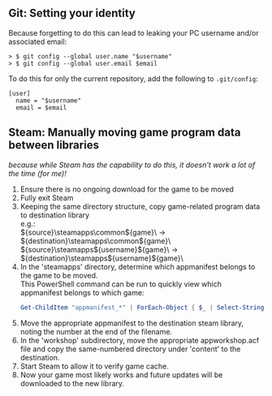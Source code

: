 ## Git: Setting your identity
Because forgetting to do this can lead to leaking your PC username and/or associated email:
```
> $ git config --global user.name "$username"
> $ git config --global user.email $email
```

To do this for only the current repository, add the following to `.git/config`:
```
[user]
  name = "$username"
  email = $email
```

## Steam: Manually moving game program data between libraries
_because while Steam has the capability to do this, it doesn't work a lot of the time (for me)!_
1. Ensure there is no ongoing download for the game to be moved
1. Fully exit Steam
1. Keeping the same directory structure,  copy game-related program data to destination library  
   e.g.:  
   ${source}\steamapps\common\${game}\ -> ${destination}\steamapps\common\${game}\  
   ${source}\steamapps\${username}\${game}\ -> ${destination}\steamapps\${username}\${game}\
1. In the 'steamapps' directory, determine which appmanifest belongs to the game to be moved.  
   This PowerShell command can be run to quickly view which appmanifest belongs to which game:
   ```powershell
   Get-ChildItem "appmanifest_*" | ForEach-Object { $_ | Select-String '"name"'; Write-Host "" }
   ```
1. Move the appropriate appmanifest to the destination steam library, noting the number at the end of the filename.
1. In the 'workshop' subdirectory, move the appropriate appworkshop.acf file and copy the same-numbered directory under 'content' to the destination.
1. Start Steam to allow it to verify game cache.
1. Now your game most likely works and future updates will be downloaded to the new library.
